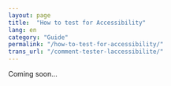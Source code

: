 ```yaml
---
layout: page
title:  "How to test for Accessibility"
lang: en
category: "Guide"
permalink: "/how-to-test-for-accessibility/"
trans_url: "/comment-tester-laccessibilite/"
---
```

Coming soon...